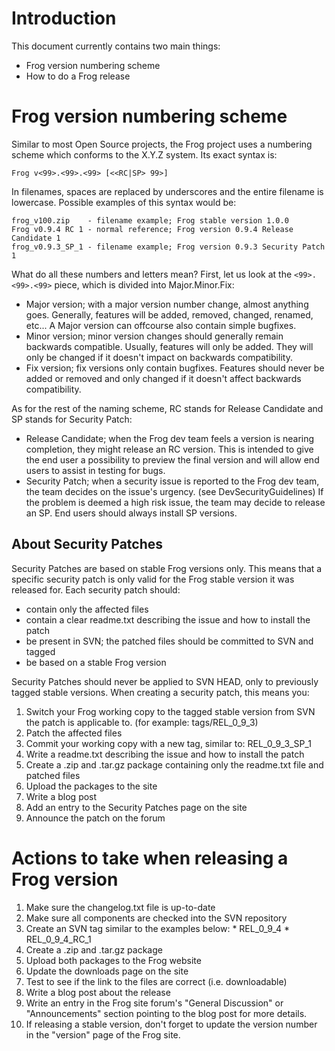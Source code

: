 # Introduction #

This document currently contains two main things:
  * Frog version numbering scheme
  * How to do a Frog release

# Frog version numbering scheme #

Similar to most Open Source projects, the Frog project uses a numbering scheme which conforms to the X.Y.Z system. Its exact syntax is:

```
Frog v<99>.<99>.<99> [<<RC|SP> 99>]
```

In filenames, spaces are replaced by underscores and the entire filename is lowercase. Possible examples of this syntax would be:

```
frog_v100.zip    - filename example; Frog stable version 1.0.0
Frog v0.9.4 RC 1 - normal reference; Frog version 0.9.4 Release Candidate 1
frog_v0.9.3_SP_1 - filename example; Frog version 0.9.3 Security Patch 1
```

What do all these numbers and letters mean? First, let us look at the `<99>.<99>.<99>` piece, which is divided into Major.Minor.Fix:

  * Major version; with a major version number change, almost anything goes. Generally, features will be added, removed, changed, renamed, etc... A Major version can offcourse also contain simple bugfixes.
  * Minor version; minor version changes should generally remain backwards compatible. Usually, features will only be added. They will only be changed if it doesn't impact on backwards compatibility.
  * Fix version; fix versions only contain bugfixes. Features should never be added or removed and only changed if it doesn't affect backwards compatibility.

As for the rest of the naming scheme, RC stands for Release Candidate and SP stands for Security Patch:

  * Release Candidate; when the Frog dev team feels a version is nearing completion, they might release an RC version. This is intended to give the end user a possibility to preview the final version and will allow end users to assist in testing for bugs.
  * Security Patch; when a security issue is reported to the Frog dev team, the team decides on the issue's urgency. (see DevSecurityGuidelines) If the problem is deemed a high risk issue, the team may decide to release an SP. End users should always install SP versions.

## About Security Patches ##

Security Patches are based on stable Frog versions only. This means that a specific security patch is only valid for the Frog stable version it was released for. Each security patch should:
  * contain only the affected files
  * contain a clear readme.txt describing the issue and how to install the patch
  * be present in SVN; the patched files should be committed to SVN and tagged
  * be based on a stable Frog version

Security Patches should never be applied to SVN HEAD, only to previously tagged stable versions. When creating a security patch, this means you:
  1. Switch your Frog working copy to the tagged stable version from SVN the patch is applicable to. (for example: tags/REL\_0\_9\_3)
  1. Patch the affected files
  1. Commit your working copy with a new tag, similar to: REL\_0\_9\_3\_SP\_1
  1. Write a readme.txt describing the issue and how to install the patch
  1. Create a .zip and .tar.gz package containing only the readme.txt file and patched files
  1. Upload the packages to the site
  1. Write a blog post
  1. Add an entry to the Security Patches page on the site
  1. Announce the patch on the forum

# Actions to take when releasing a Frog version #

  1. Make sure the changelog.txt file is up-to-date
  1. Make sure all components are checked into the SVN repository
  1. Create an SVN tag similar to the examples below:
    * REL\_0\_9\_4
    * REL\_0\_9\_4\_RC\_1
  1. Create a .zip and .tar.gz package
  1. Upload both packages to the Frog website
  1. Update the downloads page on the site
  1. Test to see if the link to the files are correct (i.e. downloadable)
  1. Write a blog post about the release
  1. Write an entry in the Frog site forum's "General Discussion" or "Announcements" section pointing to the blog post for more details.
  1. If releasing a stable version, don't forget to update the version number in the "version" page of the Frog site.